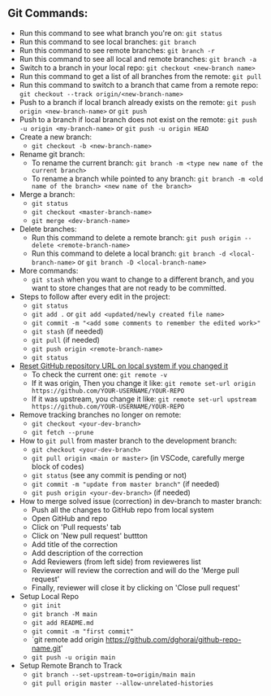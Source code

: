 ## Git Commands:
  - Run this command to see what branch you're on: `git status`
  - Run this command to see local branches: `git branch`
  - Run this command to see remote branches: `git branch -r`
  - Run this command to see all local and remote branches: `git branch -a`
  - Switch to a branch in your local repo: `git checkout <new-branch name>`
  - Run this command to get a list of all branches from the remote: `git pull`
  - Run this command to switch to a branch that came from a remote repo: `git checkout --track origin/<new-branch-name>`
  - Push to a branch if local branch already exists on the remote: `git push origin <new-branch-name>` or `git push`
  - Push to a branch if local branch does not exist on the remote: `git push -u origin <my-branch-name>` or `git push -u origin HEAD`
  - Create a new branch:
    - `git checkout -b <new-branch-name>`
  - Rename git branch:
    - To rename the current branch: `git branch -m <type new name of the current branch>`
    - To rename a branch while pointed to any branch: `git branch -m <old name of the branch> <new name of the branch>`
  - Merge a branch:
    - `git status`
    - `git checkout <master-branch-name>`
    - `git merge <dev-branch-name>`
  - Delete branches:
    - Run this command to delete a remote branch: `git push origin --delete <remote-branch-name>`
    - Run this command to delete a local branch: `git branch -d <local-branch-name>` or `git branch -D <local-branch-name>`
  - More commands:
    - `git stash` when you want to change to a different branch, and you want to store changes that are not ready to be committed.
  - Steps to follow after every edit in the project:
    - `git status`
    - `git add .` or `git add <updated/newly created file name>`
    - `git commit -m "<add some comments to remember the edited work>"`
    - `git stash` (if needed)
    - `git pull` (if needed)
    - `git push origin <remote-branch-name>`
    - `git status`
  - [Reset GitHub repository URL on local system if you changed it](https://stackoverflow.com/questions/30443333/error-with-renamed-repo-in-github-remote-this-repository-moved-please-use-th)
    - To check the current one: `git remote -v`
    - If it was origin, Then you change it like: `git remote set-url origin https://github.com/YOUR-USERNAME/YOUR-REPO`
    - If it was upstream, you change it like: `git remote set-url upstream https://github.com/YOUR-USERNAME/YOUR-REPO`
  - Remove tracking branches no longer on remote:
    - `git checkout <your-dev-branch>`
    - `git fetch --prune`
  - How to `git pull` from master branch to the development branch:
    - `git checkout <your-dev-branch>`
    - `git pull origin <main or master>` (in VSCode, carefully merge block of codes)
    - `git status` (see any commit is pending or not)
    - `git commit -m "update from master branch"` (if needed)
    - `git push origin <your-dev-branch>` (if needed)
  - How to merge solved issue (correction) in dev-branch to master branch:
    - Push all the changes to GitHub repo from local system
    - Open GitHub and repo
    - Click on 'Pull requests' tab
    - Click on 'New pull request' buttton
    - Add title of the correction
    - Add description of the correction
    - Add Reviewers (from left side) from revieweres list
    - Reviewer will review the correction and will do the 'Merge pull request'
    - Finally, reviewer will close it by clicking on 'Close pull request'
  - Setup Local Repo
    - `git init`
    - `git branch -M main`
    - `git add README.md`
    - `git commit -m "first commit"`
    - `git remote add origin https://github.com/dghorai/github-repo-name.git'
    - `git push -u origin main`
  - Setup Remote Branch to Track
    - `git branch --set-upstream-to=origin/main main`
    - `git pull origin master --allow-unrelated-histories`
